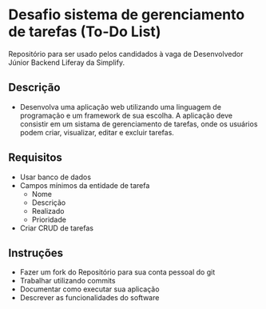 # Desafio sistema de gerenciamento de tarefas (To-Do List)

Repositório para ser usado pelos candidados à vaga de Desenvolvedor Júnior Backend Liferay da Simplify.

## Descrição

* Desenvolva uma aplicação web utilizando uma linguagem de programação e um framework de sua escolha. A aplicação deve consistir em um sistama de gerenciamento de tarefas, onde os usuários podem criar, visualizar, editar e excluir tarefas.

## Requisitos

* Usar banco de dados
* Campos mínimos da entidade de tarefa
	* Nome
	* Descrição
	* Realizado
	* Prioridade
* Criar CRUD de tarefas

## Instruções

* Fazer um fork do Repositório para sua conta pessoal do git
* Trabalhar utilizando commits
* Documentar como executar sua aplicação
* Descrever as funcionalidades do software
